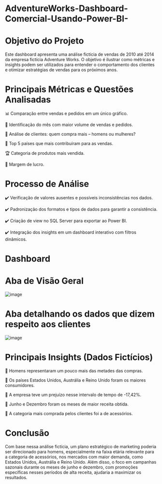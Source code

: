 # AdventureWorks-Dashboard-Comercial-Usando-Power-BI-
# Objetivo do Projeto
Este dashboard apresenta uma análise fictícia de vendas de 2010 até 2014 da empresa fictícia Adventure Works. O objetivo é ilustrar como métricas e insights podem ser utilizados para entender o comportamento dos clientes e otimizar estratégias de vendas para os próximos anos.


# Principais Métricas e Questões Analisadas
📊 Comparação entre vendas e pedidos em um único gráfico.

📅 Identificação do mês com maior volume de vendas e pedidos.

👥 Análise de clientes: quem compra mais – homens ou mulheres?

📍 Top 5 países que mais contribuíram para as vendas.

🏆 Categoria de produtos mais vendida.

🚚 Margem de lucro.

# Processo de Análise
✔️ Verificação de valores ausentes e possíveis inconsistências nos dados.

✔️ Padronização dos formatos e tipos de dados para garantir a consistência.

✔️ Criação de view no SQL Server para exportar ao Power BI.

✔️ Integração dos insights em um dashboard interativo com filtros dinâmicos.

# Dashboard
  # Aba de Visão Geral
![image](https://github.com/user-attachments/assets/b095aad2-f29c-44aa-a38d-bc6954421f16)
  # Aba detalhando os dados que dizem respeito aos clientes
![image](https://github.com/user-attachments/assets/3defcfa9-34c6-4a7a-835c-a17a922d09dc)



# Principais Insights (Dados Fictícios)
🔹 Homens representaram um pouco mais das metades das compras.

🔹 Os países Estados Unidos, Austrália e Reino Unido foram os maiores consumidores.

🔹 A empresa teve um prejuízo nesse intervalo de tempo de -17,42%.

🔹 Junho e Dezembro foram os meses de maior receita obtida.

🔹 A categoria mais comprada pelos clientes foi a de acessórios.

# Conclusão
Com base nessa análise fictícia, um plano estratégico de marketing poderia ser direcionado para homens, especialmente na faixa etária relevante para a categoria de acessórios, nos mercados com maior demanda, como Estados Unidos, Austrália e Reino Unido. Além disso, o foco em campanhas sazonais durante os meses de junho e dezembro, com promoções específicas nesses períodos de alta receita, ajudaria a maximizar os resultados.
